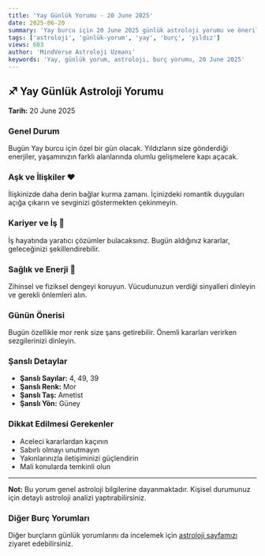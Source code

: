 ```yaml
---
title: 'Yay Günlük Yorumu - 20 June 2025'
date: 2025-06-20
summary: 'Yay burcu için 20 June 2025 günlük astroloji yorumu ve önerileri.'
tags: ['astroloji', 'günlük-yorum', 'yay', 'burç', 'yıldız']
views: 603
author: 'MindVerse Astroloji Uzmanı'
keywords: 'Yay, günlük yorum, astroloji, burç yorumu, 20 June 2025'
---
```


## ♐ Yay Günlük Astroloji Yorumu

**Tarih:** 20 June 2025

### Genel Durum

Bugün Yay burcu için özel bir gün olacak. Yıldızların size gönderdiği enerjiler, yaşamınızın farklı alanlarında olumlu gelişmelere kapı açacak.

### Aşk ve İlişkiler ❤️

İlişkinizde daha derin bağlar kurma zamanı. İçinizdeki romantik duyguları açığa çıkarın ve sevginizi göstermekten çekinmeyin.

### Kariyer ve İş 💼

İş hayatında yaratıcı çözümler bulacaksınız. Bugün aldığınız kararlar, geleceğinizi şekillendirebilir.

### Sağlık ve Enerji 🌟

Zihinsel ve fiziksel dengeyi koruyun. Vücudunuzun verdiği sinyalleri dinleyin ve gerekli önlemleri alın.

### Günün Önerisi

Bugün özellikle mor renk size şans getirebilir. Önemli kararları verirken sezgilerinizi dinleyin.

### Şanslı Detaylar

- **Şanslı Sayılar:** 4, 49, 39
- **Şanslı Renk:** Mor
- **Şanslı Taş:** Ametist
- **Şanslı Yön:** Güney

### Dikkat Edilmesi Gerekenler

- Aceleci kararlardan kaçının
- Sabırlı olmayı unutmayın
- Yakınlarınızla iletişiminizi güçlendirin
- Mali konularda temkinli olun

---

**Not:** Bu yorum genel astroloji bilgilerine dayanmaktadır. Kişisel durumunuz için detaylı astroloji analizi yaptırabilirsiniz.

### Diğer Burç Yorumları

Diğer burçların günlük yorumlarını da incelemek için [astroloji sayfamızı](https://www.mindversedaily.com) ziyaret edebilirsiniz.
